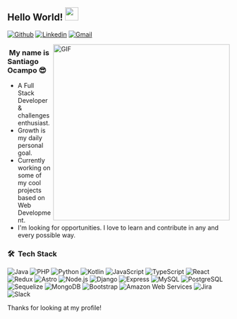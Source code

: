 ## Hello World! <img src="https://raw.githubusercontent.com/iampavangandhi/iampavangandhi/master/gifs/Hi.gif" width="30px">

[![Github](https://img.shields.io/badge/-Github-000?style=flat&logo=Github&logoColor=white)](https://github.com/santiocampo1)
[![Linkedin](https://img.shields.io/badge/-LinkedIn-blue?style=flat&logo=Linkedin&logoColor=white)](https://www.linkedin.com/in/santiocampo/)
[![Gmail](https://img.shields.io/badge/-Gmail-c14438?style=flat&logo=Gmail&logoColor=white)](mailto:sanntiocampo@gmail.com)

<img align="right" alt="GIF" src="https://media.giphy.com/media/13HgwGsXF0aiGY/giphy.gif" width="400" />

<h3>&nbsp;My name is Santiago Ocampo 😎</h3>

- A Full Stack Developer & challenges enthusiast.
- Growth is my daily personal goal.
- Currently working on some of my cool projects based on Web Development.
- I'm looking for opportunities. I love to learn and contribute in any and every possible way.

<h3> 🛠 &nbsp;Tech Stack</h3>

<p>
  <img src="https://img.shields.io/badge/-Java-007396?style=flat&logo=java&logoColor=white" alt="Java" />
  <img src="https://img.shields.io/badge/-PHP-777BB4?style=flat&logo=php&logoColor=white" alt="PHP" />
  <img src="https://img.shields.io/badge/-Python-3776AB?style=flat&logo=python&logoColor=white" alt="Python" />
  <img src="https://img.shields.io/badge/-Kotlin-0095D5?style=flat&logo=kotlin&logoColor=white" alt="Kotlin" />
  <img src="https://img.shields.io/badge/-JavaScript-F7DF1E?style=flat&logo=javascript&logoColor=black" alt="JavaScript" />
  <img src="https://img.shields.io/badge/-TypeScript-3178C6?style=flat&logo=typescript&logoColor=white" alt="TypeScript" />
  <img src="https://img.shields.io/badge/-React-61DAFB?style=flat&logo=react&logoColor=black" alt="React" />
  <img src="https://img.shields.io/badge/-Redux-764ABC?style=flat&logo=redux&logoColor=white" alt="Redux" />
  <img src="https://img.shields.io/badge/-Astro-FF5D01?style=flat&logo=astro&logoColor=white" alt="Astro" />
  <img src="https://img.shields.io/badge/-Node.js-339933?style=flat&logo=node.js&logoColor=white" alt="Node.js" />
  <img src="https://img.shields.io/badge/-Django-092E20?style=flat&logo=django&logoColor=white" alt="Django" />
  <img src="https://img.shields.io/badge/-Express-000000?style=flat&logo=express&logoColor=white" alt="Express" />
  <img src="https://img.shields.io/badge/-MySQL-4479A1?style=flat&logo=mysql&logoColor=white" alt="MySQL" />
  <img src="https://img.shields.io/badge/-PostgreSQL-336791?style=flat&logo=postgresql&logoColor=white" alt="PostgreSQL" />
  <img src="https://img.shields.io/badge/-Sequelize-03AFEF?style=flat&logo=sequelize&logoColor=white" alt="Sequelize" />
  <img src="https://img.shields.io/badge/-MongoDB-47A248?style=flat&logo=mongodb&logoColor=white" alt="MongoDB" />
  <img src="https://img.shields.io/badge/-Bootstrap-7952B3?style=flat&logo=bootstrap&logoColor=white" alt="Bootstrap" />
  <img src="https://img.shields.io/badge/-Amazon%20Web%20Services-232F3E?style=flat&logo=amazon-aws&logoColor=white" alt="Amazon Web Services" />
  <img src="https://img.shields.io/badge/-Jira-0052CC?style=flat&logo=jira&logoColor=white" alt="Jira" />
  <img src="https://img.shields.io/badge/-Slack-4A154B?style=flat&logo=slack&logoColor=white" alt="Slack" />
</p>

Thanks for looking at my profile!
